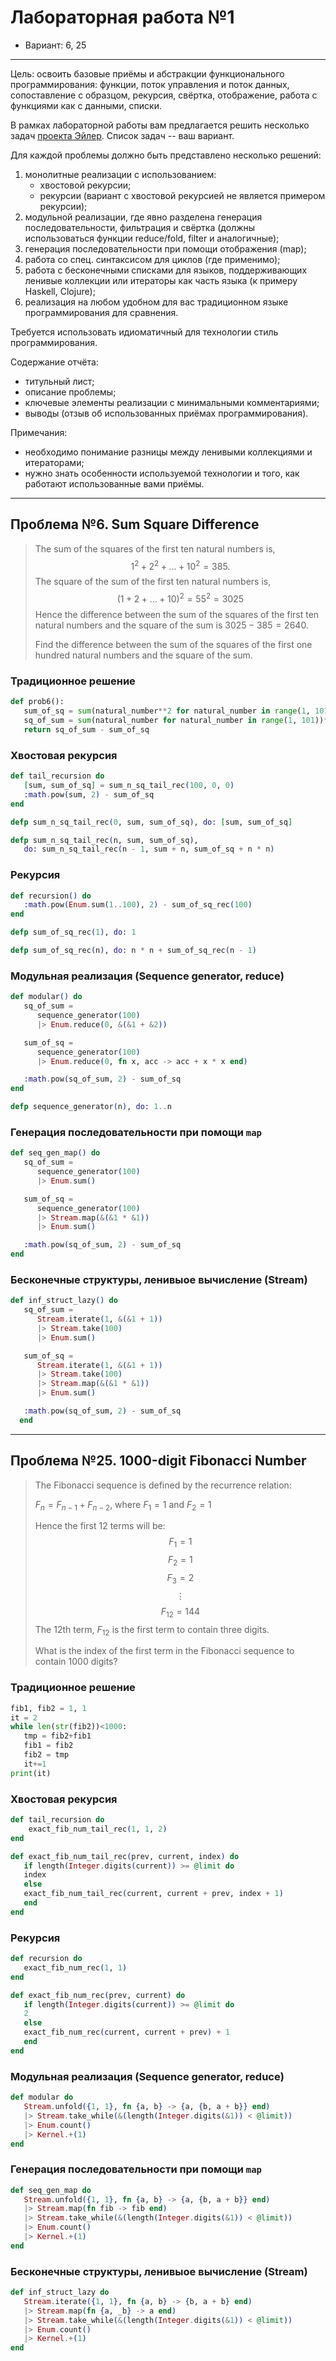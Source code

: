 # Лабораторная работа №1

- Вариант: 6, 25

---

Цель: освоить базовые приёмы и абстракции функционального программирования: функции, поток управления и поток данных, сопоставление с образцом, рекурсия, свёртка, отображение, работа с функциями как с данными, списки.

В рамках лабораторной работы вам предлагается решить несколько задач [проекта Эйлер](https://projecteuler.net/archives). Список задач -- ваш вариант.

Для каждой проблемы должно быть представлено несколько решений:

1. монолитные реализации с использованием:
   - хвостовой рекурсии;
   - рекурсии (вариант с хвостовой рекурсией не является примером рекурсии);
2. модульной реализации, где явно разделена генерация последовательности, фильтрация и свёртка (должны использоваться функции reduce/fold, filter и аналогичные);
3. генерация последовательности при помощи отображения (map);
4. работа со спец. синтаксисом для циклов (где применимо);
5. работа с бесконечными списками для языков, поддерживающих ленивые коллекции или итераторы как часть языка (к примеру Haskell, Clojure);
6. реализация на любом удобном для вас традиционном языке программирования для сравнения.

Требуется использовать идиоматичный для технологии стиль программирования.

Содержание отчёта:

- титульный лист;
- описание проблемы;
- ключевые элементы реализации с минимальными комментариями;
- выводы (отзыв об использованных приёмах программирования).

Примечания:

- необходимо понимание разницы между ленивыми коллекциями и итераторами;
- нужно знать особенности используемой технологии и того, как работают использованные вами приёмы.

---

## Проблема №6. Sum Square Difference

> The sum of the squares of the first ten natural numbers is,
> $$1^2+2^2+\ldots+10^2=385.$$
> The square of the sum of the first ten natural numbers is,
> $$(1+2+\ldots+10)^2 = 55^2 = 3025$$
> Hence the difference between the sum of the squares of the first ten natural numbers and the square of the sum is
> $3025 - 385 = 2640$.
>
> Find the difference between the sum of the squares of the first one hundred natural numbers and the square of the sum.

### Традиционное решение

```python
def prob6():
   sum_of_sq = sum(natural_number**2 for natural_number in range(1, 101))
   sq_of_sum = sum(natural_number for natural_number in range(1, 101))**2
   return sq_of_sum - sum_of_sq
```

### Хвостовая рекурсия

```elixir
def tail_recursion do
   [sum, sum_of_sq] = sum_n_sq_tail_rec(100, 0, 0)
   :math.pow(sum, 2) - sum_of_sq
end

defp sum_n_sq_tail_rec(0, sum, sum_of_sq), do: [sum, sum_of_sq]

defp sum_n_sq_tail_rec(n, sum, sum_of_sq),
   do: sum_n_sq_tail_rec(n - 1, sum + n, sum_of_sq + n * n)
```

### Рекурсия

```elixir
def recursion() do
   :math.pow(Enum.sum(1..100), 2) - sum_of_sq_rec(100)
end

defp sum_of_sq_rec(1), do: 1

defp sum_of_sq_rec(n), do: n * n + sum_of_sq_rec(n - 1)
```

### Модульная реализация (Sequence generator, reduce)

```elixir
def modular() do
   sq_of_sum =
      sequence_generator(100)
      |> Enum.reduce(0, &(&1 + &2))

   sum_of_sq =
      sequence_generator(100)
      |> Enum.reduce(0, fn x, acc -> acc + x * x end)

   :math.pow(sq_of_sum, 2) - sum_of_sq
end

defp sequence_generator(n), do: 1..n
```

### Генерация последовательности при помощи `map`

```elixir
def seq_gen_map() do
   sq_of_sum =
      sequence_generator(100)
      |> Enum.sum()

   sum_of_sq =
      sequence_generator(100)
      |> Stream.map(&(&1 * &1))
      |> Enum.sum()

   :math.pow(sq_of_sum, 2) - sum_of_sq
end
```

### Бесконечные структуры, ленивыое вычисление (Stream)

```elixir
def inf_struct_lazy() do
   sq_of_sum =
      Stream.iterate(1, &(&1 + 1))
      |> Stream.take(100)
      |> Enum.sum()

   sum_of_sq =
      Stream.iterate(1, &(&1 + 1))
      |> Stream.take(100)
      |> Stream.map(&(&1 * &1))
      |> Enum.sum()

   :math.pow(sq_of_sum, 2) - sum_of_sq
  end
```

---

## Проблема №25. 1000-digit Fibonacci Number

> The Fibonacci sequence is defined by the recurrence relation:
> 
> $F_n = F_{n-1} + F_{n-2}$, where $F_1 = 1$ and $F_2 = 1$
>
> Hence the first $12$ terms will be:
> $$F_1 = 1$$
> $$F_2 = 1$$
> $$F_3 = 2$$
> $$\vdots$$
> $$F_{12} = 144$$
> The $12$th term, $F_{12}$ is the first term to contain three digits.
>
> What is the index of the first term in the Fibonacci sequence to contain $1000$ digits?

### Традиционное решение

```python
fib1, fib2 = 1, 1
it = 2
while len(str(fib2))<1000:
   tmp = fib2+fib1
   fib1 = fib2
   fib2 = tmp
   it+=1
print(it)
```

### Хвостовая рекурсия

```elixir
def tail_recursion do
    exact_fib_num_tail_rec(1, 1, 2)
end

def exact_fib_num_tail_rec(prev, current, index) do
   if length(Integer.digits(current)) >= @limit do
   index
   else
   exact_fib_num_tail_rec(current, current + prev, index + 1)
   end
end
```

### Рекурсия

```elixir
def recursion do
   exact_fib_num_rec(1, 1)
end

def exact_fib_num_rec(prev, current) do
   if length(Integer.digits(current)) >= @limit do
   2
   else
   exact_fib_num_rec(current, current + prev) + 1
   end
end
```

### Модульная реализация (Sequence generator, reduce)

```elixir
def modular do
   Stream.unfold({1, 1}, fn {a, b} -> {a, {b, a + b}} end)
   |> Stream.take_while(&(length(Integer.digits(&1)) < @limit))
   |> Enum.count()
   |> Kernel.+(1)
end
```

### Генерация последовательности при помощи `map`

```elixir
def seq_gen_map do
   Stream.unfold({1, 1}, fn {a, b} -> {a, {b, a + b}} end)
   |> Stream.map(fn fib -> fib end)
   |> Stream.take_while(&(length(Integer.digits(&1)) < @limit))
   |> Enum.count()
   |> Kernel.+(1)
end
```

### Бесконечные структуры, ленивыое вычисление (Stream)

```elixir
def inf_struct_lazy do
   Stream.iterate({1, 1}, fn {a, b} -> {b, a + b} end)
   |> Stream.map(fn {a, _b} -> a end)
   |> Stream.take_while(&(length(Integer.digits(&1)) < @limit))
   |> Enum.count()
   |> Kernel.+(1)
end
```
